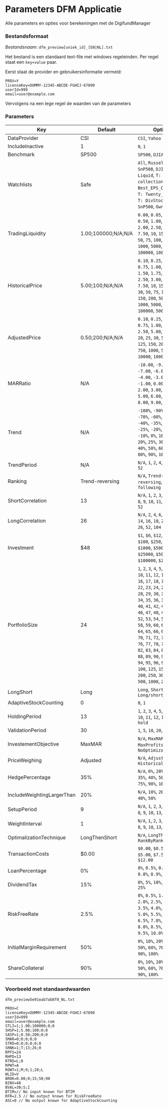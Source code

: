 # Parameters DFM Applicatie

Alle parameters en opties voor berekeningen met de DigifundManager

### Bestandsformaat

*Bestandsnaam*: `dfm_preview[uniek_id]_[EN|NL].txt`

Het bestand is een standaard text-file met windows regeleinden. Per regel staat een `key=value` paar.

Eerst staat de provider en gebruikersinformatie vermeld:

```
PROV=Y
licenseKey=DUMMY-12345-ABCDE-FGHIJ-67890
userId=999
email=user@example.com
```

Vervolgens na een lege regel de waarden van de parameters

### Parameters

|Key|Default|Options|
|---|---|---|
|DataProvider|CSI|`CSI`, `Yahoo`|
|IncludeInactive|1|`0`, `1`|
|Benchmark|SP500|`SP500`, `DJIA`|
|Watchlists|Safe|`All`, `Russell2000`, `SnP500`, `DJIA`, `Safe`, `Liquid`, `T: ETF-collection`, `T: Best_EPS_Collection`, `T: Twenty_Analysts`, `T: DivStocks`, `T: SnP500`, `Own`|
|TradingLiquidity|1.00;100000;N/A;N/A|`0.00`, `0.05`, `0.10`, `0.50`, `1.00`, `1.50`, `2.00`, `2.50`, `5.00`, `7.50`, `10`, `15`, `20`, `25`, `50`, `75`, `100`, `250`, `500`, `1000`, `5000`, `10000`, `100000`, `1000000`|
|HistoricalPrice|5.00;100;N/A;N/A|`0.10`, `0.25`, `0.50`, `0.75`, `1.00`, `1.25`, `1.50`, `1.75`, `2.00`, `2.50`, `3.00`, `5.00`, `7.50`, `10`, `15`, `20`, `25`, `30`, `50`, `75`, `100`, `125`, `150`, `200`, `500`, `750`, `1000`, `5000`, `10000`, `100000`, `500000`|
|AdjustedPrice|0.50;200;N/A;N/A|`0.10`, `0.25`, `0.50`, `0.75`, `1.00`, `1.50`, `2.50`, `5.00`, `10.00`, `15`, `20`, `25`, `30`, `50`, `75`, `100`, `125`, `150`, `200`, `500`, `750`, `1000`, `5000`, `10000`, `100000`, `500000`|
|MARRatio|N/A|`-10.00`, `-9.00`, `-8.00`, `-7.00`, `-6.00`, `-5.00`, `-4.00`, `-3.00`, `-2.00`, `-1.00`, `0.00`, `1.00`, `2.00`, `3.00`, `4.00`, `5.00`, `6.00`, `7.00`, `8.00`, `9.00`, `10.00`|
|Trend|N/A|`-100%`, `-90%`, `-80%`, `-70%`, `-60%`, `-50%`, `-40%`, `-35%`, `-30%`, `-25%`, `-20%`, `-15%`, `-10%`, `0%`, `10%`, `15%`, `20%`, `25%`, `30%`, `35%`, `40%`, `50%`, `60%`, `70%`, `80%`, `90%`, `100%`|
|TrendPeriod|N/A|`N/A`, `1`, `2`, `4`, `8`, `13`, `26`, `52`|
|Ranking|Trend-reversing|`N/A`, `Trend-reversing`, `Trend-following`|
|ShortCorrelation|13|`N/A`, `1`, `2`, `3`, `4`, `5`, `6`, `7`, `8`, `9`, `10`, `11`, `12`, `13`, `26`, `52`|
|LongCorrelation|26|`N/A`, `2`, `4`, `6`, `8`, `10`, `12`, `14`, `16`, `18`, `20`, `22`, `24`, `26`, `52`, `104`|
|Investment|$48|`$1`, `$6`, `$12`, `$24`, `$48`, `$100`, `$250`, `$500`, `$1000`, `$5000`, `$10000`, `$25000`, `$50000`, `$100000`, `$250000`|
|PortfolioSize|24|`1`, `2`, `3`, `4`, `5`, `6`, `7`, `8`, `9`, `10`, `11`, `12`, `13`, `14`, `15`, `16`, `17`, `18`, `19`, `20`, `21`, `22`, `23`, `24`, `25`, `26`, `27`, `28`, `29`, `30`, `31`, `32`, `33`, `34`, `35`, `36`, `37`, `38`, `39`, `40`, `41`, `42`, `43`, `44`, `45`, `46`, `47`, `48`, `49`, `50`, `51`, `52`, `53`, `54`, `55`, `56`, `57`, `58`, `59`, `60`, `61`, `62`, `63`, `64`, `65`, `66`, `67`, `68`, `69`, `70`, `71`, `72`, `73`, `74`, `75`, `76`, `77`, `78`, `79`, `80`, `81`, `82`, `83`, `84`, `85`, `86`, `87`, `88`, `89`, `90`, `91`, `92`, `93`, `94`, `95`, `96`, `97`, `98`, `99`, `100`, `125`, `150`, `175`, `200`, `250`, `300`, `400`, `500`, `1000`, `2000`, `4000`|
|LongShort|Long|`Long`, `Short`, `Long/short`|
|AdaptiveStockCounting|0|`0`, `1`|
|HoldingPeriod|13|`1`, `2`, `3`, `4`, `5`, `6`, `7`, `8`, `9`, `10`, `11`, `12`, `13`, `26`, `52`, `hold`|
|ValidationPeriod|30|`1`, `5`, `10`, `20`, `30`|
|InvestementObjective|MaxMAR|`N/A`, `MaxMAR`, `MinRisk`, `MaxProfits`, `NoOptimization`|
|PriceWeighing|Adjusted|`N/A`, `Adjusted`, `Historical`|
|HedgePercentage|35%|`N/A`, `0%`, `20%`, `25%`, `30%`, `35%`, `40%`, `50%`, `60%`, `75%`, `90%`, `100%`|
|IncludeWeightingLargerThan|20%|`N/A`, `10%`, `20%`, `30%`, `40%`, `50%`|
|SetupPeriod|9|`N/A`, `1`, `2`, `3`, `4`, `5`, `6`, `7`, `8`, `9`, `10`, `13`, `26`, `52`|
|WeightInterval|1|`N/A`, `1`, `2`, `3`, `4`, `5`, `6`, `7`, `8`, `9`, `10`, `13`, `26`, `52`|
|OptimalizationTechnique|LongThenShort|`N/A`, `LongThenShort`, `RankByRank`|
|TransactionCosts|$0.00|`$0.00`, `$0.50`, `$4.00`, `$5.00`, `$7.50`, `$9.50`, `$12.00`|
|LoanPercentage|0%|`0%`, `0.5%`, `0.6%`, `0.7%`, `0.8%`, `0.9%`, `1%`|
|DividendTax|15%|`0%`, `5%`, `10%`, `15%`, `20%`, `25%`|
|RiskFreeRate|2.5%|`0%`, `0.5%`, `1.0%`, `1.5%`, `2.0%`, `2.5%`, `3.0%`, `3.5%`, `4.0%`, `4.5%`, `5.0%`, `5.5%`, `6.0%`, `6.5%`, `7.0%`, `7.5%`, `8.0%`, `8.5%`, `9.0%`, `9.5%`, `10.0%`|
|InitialMarginRequirement|50%|`0%`, `10%`, `20%`, `30%`, `40%`, `50%`, `60%`, `70%`, `80%`, `90%`, `100%`|
|ShareCollateral|90%|`0%`, `10%`, `20%`, `30%`, `40%`, `50%`, `60%`, `70%`, `80%`, `90%`, `100%`|

### Voorbeeld met standaardwaarden

`dfm_preview5e91eab7ab8f0_NL.txt`

```
PROV=C
licenseKey=DUMMY-12345-ABCDE-FGHIJ-67890
userId=999
email=user@example.com
STLI=1;1.00;100000;0;0
SHSP=1;5.00;100;0;0
SASP=1;0.50;200;0;0
SMAR=0;0;0;0;0
STRD=0;0;0;0;0;0
SRNK=1;T;13;26;0
RPFS=24
RHPD=13
RTRD=L;0
RPWT=A
ROWT=1;M;9;1;20;L
WLID=V
BROK=0.00;0;15;50;90
BINV=48
BVAL=30;S;I
BTIM=// No input known for BTIM
RFR=2.5 // No output known for RiskFreeRate
ASC=0 // No output known for AdaptiveStockCounting
```


